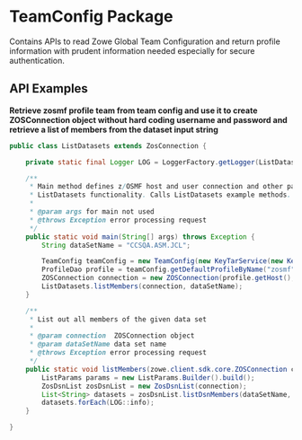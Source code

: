 # TeamConfig Package

Contains APIs to read Zowe Global Team Configuration and return profile information with prudent information needed
especially for secure authentication.

## API Examples

**Retrieve zosmf profile team from team config and use it to create ZOSConnection object without hard coding username
and password and retrieve a list of members from the dataset input string**

````java
public class ListDatasets extends ZosConnection {

    private static final Logger LOG = LoggerFactory.getLogger(ListDatasets.class);

    /**
     * Main method defines z/OSMF host and user connection and other parameters needed to showcase
     * ListDatasets functionality. Calls ListDatasets example methods.
     *
     * @param args for main not used
     * @throws Exception error processing request
     */
    public static void main(String[] args) throws Exception {
        String dataSetName = "CCSQA.ASM.JCL";

        TeamConfig teamConfig = new TeamConfig(new KeyTarService(new KeyTarImpl()), new TeamConfigService());
        ProfileDao profile = teamConfig.getDefaultProfileByName("zosmf");
        ZOSConnection connection = new ZOSConnection(profile.getHost(), profile.getPort(), profile.getUser(), profile.getPassword());
        ListDatasets.listMembers(connection, dataSetName);
    }

    /**
     * List out all members of the given data set
     *
     * @param connection  ZOSConnection object
     * @param dataSetName data set name
     * @throws Exception error processing request
     */
    public static void listMembers(zowe.client.sdk.core.ZOSConnection connection, String dataSetName) throws Exception {
        ListParams params = new ListParams.Builder().build();
        ZosDsnList zosDsnList = new ZosDsnList(connection);
        List<String> datasets = zosDsnList.listDsnMembers(dataSetName, params);
        datasets.forEach(LOG::info);
    }

}
`````  

